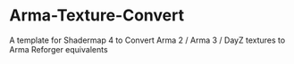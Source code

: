 # Arma-Texture-Convert
A template for Shadermap 4 to Convert Arma 2 / Arma 3 / DayZ textures to Arma Reforger equivalents
